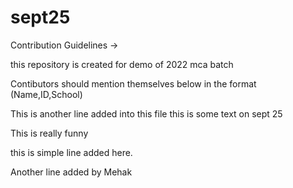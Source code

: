 # sept25
Contribution Guidelines ->

this repository is created for demo of 2022 mca batch

Contibutors should mention themselves below in the format (Name,ID,School)


This is another line added into this file
this is some text on sept 25

This is really funny

this is simple line added here.

Another line added by Mehak
